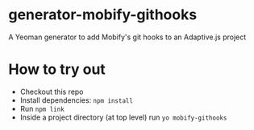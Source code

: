 # generator-mobify-githooks
A Yeoman generator to add Mobify's git hooks to an Adaptive.js project
# How to try out
- Checkout this repo
- Install dependencies: `npm install`
- Run `npm link`
- Inside a project directory (at top level) run `yo mobify-githooks`
